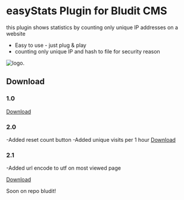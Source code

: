 # easyStats Plugin for Bludit CMS
this plugin shows statistics by counting only unique IP addresses on a website 
- Easy to use - just plug & play
- counting only unique IP and hash to file for security reason

 
![logo.](https://i.imgur.com/8W3jbsP.jpg)

## Download
### 1.0
[Download](https://github.com/multicolor-rgb/easyStats-Plugin-for-bludit-CMS/archive/refs/heads/main.zip)

### 2.0
-Added reset count button
-Added unique visits per 1 hour
[Download](https://github.com/multicolor-rgb/easyStats-Plugin-for-bludit-CMS/archive/refs/heads/2.0.zip)


### 2.1
-Added url encode to utf on most viewed page

[Download](https://github.com/multicolor-rgb/easyStats-Plugin-for-bludit-CMS/archive/refs/heads/2.1.zip)

 Soon on repo bludit!
